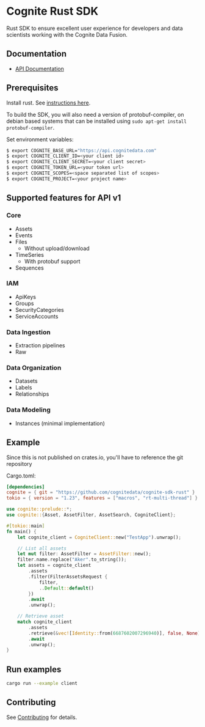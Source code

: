 Cognite Rust SDK
==========================

Rust SDK to ensure excellent user experience for developers and data scientists working with the Cognite Data Fusion.

## Documentation
* [API Documentation](https://docs.cognite.com/api/v1/)

## Prerequisites
Install rust. See [instructions here](https://rustup.rs/).

To build the SDK, you will also need a version of protobuf-compiler, on debian based systems that can be installed using `sudo apt-get install protobuf-compiler`.

Set environment variables:

```bash
$ export COGNITE_BASE_URL="https://api.cognitedata.com"
$ export COGNITE_CLIENT_ID=<your client id>
$ export COGNITE_CLIENT_SECRET=<your client secret>
$ export COGNITE_TOKEN_URL=<your token url>
$ export COGNITE_SCOPES=<space separated list of scopes>
$ export COGNITE_PROJECT=<your project name>
```

## Supported features for API v1

### Core
- Assets
- Events
- Files
  - Without upload/download
- TimeSeries
  - With protobuf support
- Sequences
### IAM
- ApiKeys
- Groups
- SecurityCategories
- ServiceAccounts
### Data Ingestion
- Extraction pipelines
- Raw
### Data Organization
- Datasets
- Labels
- Relationships
### Data Modeling
- Instances (minimal implementation)

## Example

Since this is not published on crates.io, you'll have to reference the git repository

Cargo.toml:

```TOML
[dependencies]
cognite = { git = "https://github.com/cognitedata/cognite-sdk-rust" }
tokio = { version = "1.23", features = ["macros", "rt-multi-thread"] }
```

```Rust
use cognite::prelude::*;
use cognite::{Asset, AssetFilter, AssetSearch, CogniteClient};

#[tokio::main]
fn main() {
    let cognite_client = CogniteClient::new("TestApp").unwrap();

    // List all assets
    let mut filter: AssetFilter = AssetFilter::new();
    filter.name.replace("Aker".to_string());
    let assets = cognite_client
        .assets
        .filter(FilterAssetsRequest {
            filter,
            ..Default::default()
        })
        .await
        .unwrap();

    // Retrieve asset
    match cognite_client
        .assets
        .retrieve(&vec![Identity::from(6687602007296940)], false, None)
        .await
        .unwrap();
}
```

## Run examples

```bash
cargo run --example client
```

## Contributing

See [Contributing](CONTRIBUTING.md) for details.